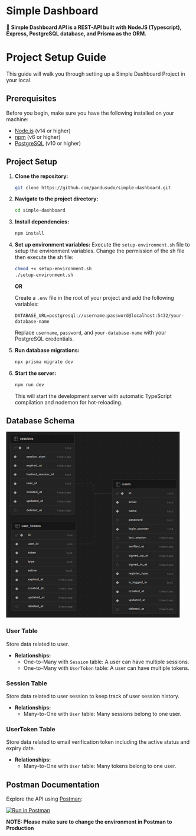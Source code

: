 # Simple Dashboard

🚀 **Simple Dashboard API is a REST-API built with NodeJS (Typescript), Express, PostgreSQL database, and Prisma as the ORM.**

# Project Setup Guide

This guide will walk you through setting up a Simple Dashboard Project in your local.

## Prerequisites

Before you begin, make sure you have the following installed on your machine:

- [Node.js](https://nodejs.org/) (v14 or higher)
- [npm](https://www.npmjs.com/) (v6 or higher)
- [PostgreSQL](https://www.postgresql.org/) (v10 or higher)

## Project Setup

1. **Clone the repository:**

   ```bash
   git clone https://github.com/pandusudo/simple-dashboard.git
   ```

2. **Navigate to the project directory:**

   ```bash
   cd simple-dashboard
   ```

3. **Install dependencies:**

   ```bash
   npm install
   ```

4. **Set up environment variables:**
   Execute the `setup-environment.sh` file to setup the environment variables. Change the permission of the sh file then execute the sh file:

   ```bash
   chmod +x setup-environment.sh
   ./setup-environment.sh
   ```

   **OR**

   Create a `.env` file in the root of your project and add the following variables:

   ```env
   DATABASE_URL=postgresql://username:password@localhost:5432/your-database-name
   ```

   Replace `username`, `password`, and `your-database-name` with your PostgreSQL credentials.

5. **Run database migrations:**

   ```bash
   npx prisma migrate dev
   ```

6. **Start the server:**

   ```bash
   npm run dev
   ```

   This will start the development server with automatic TypeScript compilation and nodemon for hot-reloading.

## Database Schema

![Database Schema](./docs/database-schema.png)

### User Table

Store data related to user.

- **Relationships:**
  - One-to-Many with `Session` table: A user can have multiple sessions.
  - One-to-Many with `UserToken` table: A user can have multiple tokens.

### Session Table

Store data related to user session to keep track of user session history.

- **Relationships:**
  - Many-to-One with `User` table: Many sessions belong to one user.

### UserToken Table

Store data related to email verification token including the active status and expiry date.

- **Relationships:**
  - Many-to-One with `User` table: Many tokens belong to one user.

## Postman Documentation

Explore the API using [Postman](https://www.postman.com/):

[![Run in Postman](https://run.pstmn.io/button.svg)](https://documenter.getpostman.com/view/8908403/2s9Ykrc1A8)

**NOTE: Please make sure to change the environment in Postman to Production**
